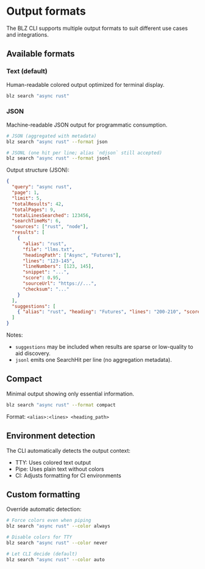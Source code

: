 # Output formats

The BLZ CLI supports multiple output formats to suit different use cases and integrations.

## Available formats

### Text (default)
Human-readable colored output optimized for terminal display.

```bash
blz search "async rust"
```

### JSON
Machine-readable JSON output for programmatic consumption.

```bash
# JSON (aggregated with metadata)
blz search "async rust" --format json

# JSONL (one hit per line; alias `ndjson` still accepted)
blz search "async rust" --format jsonl
```

Output structure (JSON):
```json
{
  "query": "async rust",
  "page": 1,
  "limit": 5,
  "totalResults": 42,
  "totalPages": 9,
  "totalLinesSearched": 123456,
  "searchTimeMs": 6,
  "sources": ["rust", "node"],
  "results": [
    {
      "alias": "rust",
      "file": "llms.txt",
      "headingPath": ["Async", "Futures"],
      "lines": "123-145",
      "lineNumbers": [123, 145],
      "snippet": "...",
      "score": 0.95,
      "sourceUrl": "https://...",
      "checksum": "..."
    }
  ],
  "suggestions": [
    { "alias": "rust", "heading": "Futures", "lines": "200-210", "score": 0.5 }
  ]
}
```

Notes:
- `suggestions` may be included when results are sparse or low-quality to aid discovery.
- `jsonl` emits one SearchHit per line (no aggregation metadata).

## Compact
Minimal output showing only essential information.

```bash
blz search "async rust" --format compact
```

Format: `<alias>:<lines> <heading_path>`

## Environment detection

The CLI automatically detects the output context:
- TTY: Uses colored text output
- Pipe: Uses plain text without colors
- CI: Adjusts formatting for CI environments

## Custom formatting

Override automatic detection:
```bash
# Force colors even when piping
blz search "async rust" --color always

# Disable colors for TTY
blz search "async rust" --color never

# Let CLI decide (default)
blz search "async rust" --color auto
```
